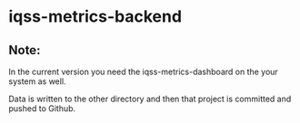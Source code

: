 # iqss-metrics-backend

## Note: 
In the current version you need the iqss-metrics-dashboard on the your system as well. 

Data is written to the other directory and then that project is committed and  pushed to Github.

  

